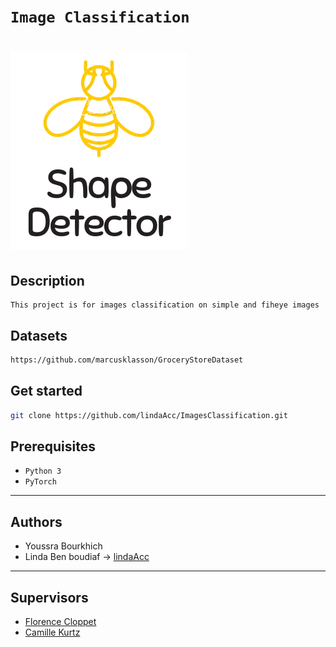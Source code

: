 # ```Image Classification ```
# ![logo](img/logo.png)

## Description
```
This project is for images classification on simple and fiheye images
```
## Datasets
```bash
https://github.com/marcusklasson/GroceryStoreDataset
```
## Get started
```bash
git clone https://github.com/lindaAcc/ImagesClassification.git
```
## Prerequisites
- `Python 3`
- `PyTorch`
---
## Authors
- Youssra Bourkhich
- Linda Ben boudiaf -> [lindaAcc](https://github.com/lindaAcc)
---
## Supervisors
- [Florence Cloppet](http://helios.mi.parisdescartes.fr/~cloppet/)
- [Camille Kurtz](http://camille-kurtz.com/)
